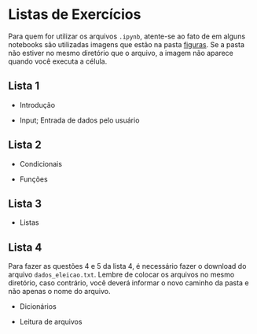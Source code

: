# Listas de Exercícios

Para quem for utilizar os arquivos `.ipynb`, atente-se ao fato de em alguns notebooks são utilizadas imagens que estão na pasta [figuras](https://github.com/anacwagner/Monitoria-Computacao-2020/tree/master/Exercicios/figuras). 
Se a pasta não estiver no mesmo diretório que o arquivo, a imagem não aparece quando você executa a célula.

## Lista 1
* Introdução

* Input; Entrada de dados pelo usuário

## Lista 2
* Condicionais

* Funções

## Lista 3
* Listas

## Lista 4
Para fazer as questões 4 e 5 da lista 4, é necessário fazer o download do arquivo `dados_eleicao.txt`. 
Lembre de colocar os arquivos no mesmo diretório, caso contrário, você deverá informar o novo caminho da pasta e não apenas o nome do arquivo. 

* Dicionários

* Leitura de arquivos
